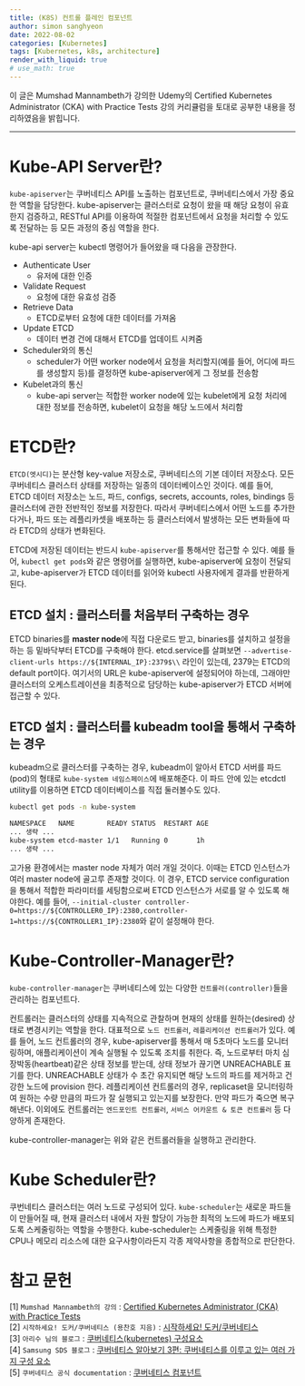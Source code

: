```yaml
---
title: (K8S) 컨트롤 플레인 컴포넌트
author: simon sanghyeon
date: 2022-08-02
categories: [Kubernetes]
tags: [Kubernetes, k8s, architecture]
render_with_liquid: true
# use_math: true
---
```

이 글은 Mumshad Mannambeth가 강의한 Udemy의 Certified Kubernetes Administrator (CKA) with Practice Tests 강의 커리큘럼을 토대로 공부한 내용을 정리하였음을 밝힙니다.

---

# Kube-API Server란?
`kube-apiserver`는 쿠버네티스 API를 노출하는 컴포넌트로, 쿠버네티스에서 가장 중요한 역할을 담당한다.
kube-apiserver는 클러스터로 요청이 왔을 때 해당 요청이 유효한지 검증하고, RESTful API를 이용하여 적절한 컴포넌트에서 요청을 처리할 수 있도록 전달하는 등 모든 과정의 중심 역할을 한다.

kube-api server는 kubectl 명령어가 들어왔을 때 다음을 관장한다.
  - Authenticate User
      - 유저에 대한 인증
  - Validate Request
      - 요청에 대한 유효성 검증
  - Retrieve Data
      - ETCD로부터 요청에 대한 데이터를 가져옴
  - Update ETCD
      - 데이터 변경 건에 대해서 ETCD를 업데이트 시켜줌
  - Scheduler와의 통신
      - scheduler가 어떤 worker node에서 요청을 처리할지(예를 들어, 어디에 파드를 생성할지 등)를 결정하면 kube-apiserver에게 그 정보를 전송함
  - Kubelet과의 통신
      - kube-api server는 적합한 worker node에 있는 kubelet에게 요청 처리에 대한 정보를 전송하면, kubelet이 요청을 해당 노드에서 처리함

# ETCD란?
`ETCD(엣시디)`는 분산형 key-value 저장소로, 쿠버네티스의 기본 데이터 저장소다.
모든 쿠버네티스 클러스터 상태를 저장하는 일종의 데이터베이스인 것이다.
예를 들어, ETCD 데이터 저장소는 노드, 파드, configs, secrets, accounts, roles, bindings 등 클러스터에 관한 전반적인 정보를 저장한다.
따라서 쿠버네티스에서 어떤 노드를 추가한다거나, 파드 또는 레플리카셋을 배포하는 등 클러스터에서 발생하는 모든 변화들에 따라 ETCD의 상태가 변화된다.

ETCD에 저장된 데이터는 반드시 `kube-apiserver`를 통해서만 접근할 수 있다.
예를 들어, `kubectl get pods`와 같은 명령어를 실행하면, kube-apiserver에 요청이 전달되고, kube-apiserver가 ETCD 데이터를 읽어와 kubectl 사용자에게 결과를 반환하게 된다.

## ETCD 설치 : 클러스터를 처음부터 구축하는 경우
ETCD binaries를 **master node**에 직접 다운로드 받고, binaries를 설치하고 설정을 하는 등 밑바닥부터 ETCD를 구축해야 한다.
etcd.service를 살펴보면 `--advertise-client-urls https://${INTERNAL_IP}:2379$\\` 라인이 있는데, 2379는 ETCD의 default port이다. 여기서의 URL은 kube-apiserver에 설정되어야 하는데, 그래야만 클러스터의 오케스트레이션을 최종적으로 담당하는 kube-apiserver가 ETCD 서버에 접근할 수 있다.

## ETCD 설치 : 클러스터를 kubeadm tool을 통해서 구축하는 경우
kubeadm으로 클러스터를 구축하는 경우, kubeadm이 알아서 ETCD 서버를 파드(pod)의 형태로 `kube-system 네임스페이스`에 배포해준다. 이 파드 안에 있는 etcdctl utility를 이용하면 ETCD 데이터베이스를 직접 둘러볼수도 있다.
```bash
kubectl get pods -n kube-system

NAMESPACE   NAME        READY STATUS  RESTART AGE
... 생략 ...
kube-system etcd-master 1/1   Running 0       1h
... 생략 ...
```

고가용 환경에서는 master node 자체가 여러 개일 것이다. 이때는 ETCD 인스턴스가 여러 master node에 골고루 존재할 것이다. 이 경우, ETCD service configuration을 통해서 적합한 파라미터를 세팅함으로써 ETCD 인스턴스가 서로를 알 수 있도록 해야한다.
예를 들어, `--initial-cluster controller-0=https://${CONTROLLER0_IP}:2380,controller-1=https://${CONTROLLER1_IP}:2380`와 같이 설정해야 한다.

# Kube-Controller-Manager란?
`kube-controller-manager`는 쿠버네티스에 있는 다양한 `컨트롤러(controller)`들을 관리하는 컴포넌트다.

컨트롤러는 클러스터의 상태를 지속적으로 관찰하며 현재의 상태를 원하는(desired) 상태로 변경시키는 역할을 한다.
대표적으로 `노드 컨트롤러`, `레플리케이션 컨트롤러`가 있다.
예를 들어, 노드 컨트롤러의 경우, kube-apiserver를 통해서 매 5초마다 노드를 모니터링하며, 애플리케이션이 계속 실행될 수 있도록 조치를 취한다. 즉, 노드로부터 마치 심장박동(heartbeat)같은 상태 정보를 받는데, 상태 정보가 끊기면 UNREACHABLE 표기를 한다. UNREACHABLE 상태가 수 초간 유지되면 해당 노드의 파드를 제거하고 건강한 노드에 provision 한다.
레플리케이션 컨트롤러의 경우, replicaset을 모니터링하여 원하는 수량 만큼의 파드가 잘 실행되고 있는지를 보장한다. 만약 파드가 죽으면 복구해낸다.
이외에도 컨트롤러는 `엔드포인트 컨트롤러`, `서비스 어카운트 & 토큰 컨트롤러` 등 다양하게 존재한다.

kube-controller-manager는 위와 같은 컨트롤러들을 실행하고 관리한다.

# Kube Scheduler란?
쿠번네티스 클러스터는 여러 노드로 구성되어 있다. `kube-scheduler`는 새로운 파드들이 만들어질 때, 현재 클러스터 내에서 자원 할당이 가능한 최적의 노드에 파드가 배포되도록 스케줄링하는 역할을 수행한다.
kube-scheduler는 스케줄링을 위해 특정한 CPU나 메모리 리소스에 대한 요구사항이라든지 각종 제약사항을 종합적으로 판단한다.

# 참고 문헌

[1] `Mumshad Mannambeth의 강의` : [Certified Kubernetes Administrator (CKA) with Practice Tests](https://www.udemy.com/course/certified-kubernetes-administrator-with-practice-tests/)<br>
[2] `시작하세요! 도커/쿠버네티스 (용찬호 지음)` : [시작하세요! 도커/쿠버네티스](http://www.yes24.com/Product/Goods/84927385)<br>
[3] `아리수 님의 블로그` : [쿠버네티스(kubernetes) 구성요소](https://arisu1000.tistory.com/27828)<br>
[4] `Samsung SDS 블로그` : [쿠버네티스 알아보기 3편: 쿠버네티스를 이루고 있는 여러 가지 구성 요소](https://www.samsungsds.com/kr/insights/kubernetes-3.html)<br>
[5] `쿠버네티스 공식 documentation` : [쿠버네티스 컴포넌트](https://kubernetes.io/ko/docs/concepts/overview/components/)
